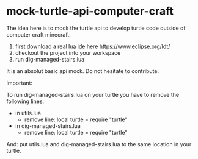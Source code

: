 # mock-turtle-api-computer-craft

The idea here is to mock the turtle api to develop turtle code outside of computer craft minecraft.

1) first download a real lua ide here https://www.eclipse.org/ldt/
2) checkout the project into your workspace
3) run dig-managed-stairs.lua

It is an absolut basic api mock. Do not hesitate to contribute.

Important:

To run dig-managed-stairs.lua on your turtle you have to remove the following lines:
- in utils.lua
  - remove line: local turtle = require "turtle"
- in dig-managed-stairs.lua
  - remove line: local turtle = require "turtle"
  
And: put utils.lua and dig-managed-stairs.lua to the same location in your turtle.
